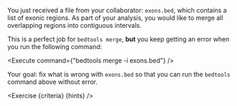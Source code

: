 <script>
import Execute from "components/Execute.svelte";
import Exercise from "components/Exercise.svelte";

const criteria = [{
	name: "File <code>exons.bed</code> no longer causes <code>bedtools merge</code> to output an error",
	checks: [{
		type: "file",
		path: "exons.bed",
		action: "contents",
		commandExpected: `sed 's/ /\t/g' exons.bed`
	}]
}];

const hints = [
	`As suggested by the <code>bedtools</code> error message, try running <code>cat -t exons.bed</code>. Also try <code>head exons.bed</code>. Do any lines stand out as different from the others?`,
	`In the output of <code>cat -t exons.bed</code>, note that the first line looks different than the rest: it uses space as the delimiter instead of tabs.`,
	`You can use a <code>sed</code> command to replace spaces with tabs (<code>\\t</code>).`,
	`Don't forget to specify that you want the <code>sed</code> replace logic to be global!`
];
</script>

You just received a file from your collaborator: `exons.bed`, which contains a list of exonic regions. As part of your analysis, you would like to merge all overlapping regions into contiguous intervals.

This is a perfect job for `bedtools merge`, **but** you keep getting an error when you run the following command:

<Execute command={"bedtools merge -i exons.bed"} />

Your goal: fix what is wrong with <code>exons.bed</code> so that you can run the `bedtools` command above without error.

<Exercise {criteria} {hints} />
